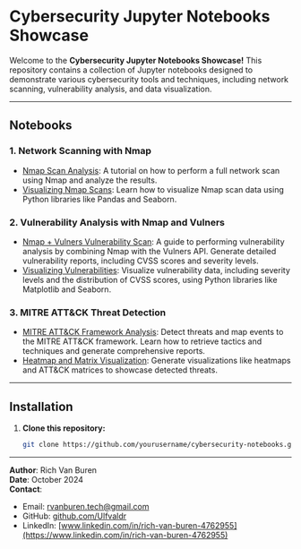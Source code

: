 # **Cybersecurity Jupyter Notebooks Showcase**

Welcome to the **Cybersecurity Jupyter Notebooks Showcase!** This repository contains a collection of Jupyter notebooks designed to demonstrate various cybersecurity tools and techniques, including network scanning, vulnerability analysis, and data visualization.

---

## **Notebooks**

### 1. Network Scanning with Nmap
- [Nmap Scan Analysis](nmap/nmap_scan_analysis.ipynb): A tutorial on how to perform a full network scan using Nmap and analyze the results.
- [Visualizing Nmap Scans](nmap/nmap_network_scan_visualization.ipynb): Learn how to visualize Nmap scan data using Python libraries like Pandas and Seaborn.

### 2. Vulnerability Analysis with Nmap and Vulners
- [Nmap + Vulners Vulnerability Scan](vulnerability-analysis/nmap_vulners_scan.ipynb): A guide to performing vulnerability analysis by combining Nmap with the Vulners API. Generate detailed vulnerability reports, including CVSS scores and severity levels.
- [Visualizing Vulnerabilities](vulnerability-analysis_vulners_visualization.ipynb): Visualize vulnerability data, including severity levels and the distribution of CVSS scores, using Python libraries like Matplotlib and Seaborn.

### 3. **MITRE ATT&CK Threat Detection**
- [MITRE ATT&CK Framework Analysis](mitre-threat-detection/automated_threat_detection_with_mitre_attack.ipynb): Detect threats and map events to the MITRE ATT&CK framework. Learn how to retrieve tactics and techniques and generate comprehensive reports.
- [Heatmap and Matrix Visualization](link_to_notebook): Generate visualizations like heatmaps and ATT&CK matrices to showcase detected threats.

---

## **Installation**


1. **Clone this repository:**
   ```bash
   git clone https://github.com/yourusername/cybersecurity-notebooks.git
---
**Author**: Rich Van Buren  
**Date**: October 2024    
**Contact**:  
- Email: [rvanburen.tech@gmail.com](mailto:rvanburen.tech@gmail.com)  
- GitHub: [github.com/Ulfvaldr](https://github.com/Ulfvaldr)
- LinkedIn: [www.linkedin.com/in/rich-van-buren-4762955](https://www.linkedin.com/in/rich-van-buren-4762955)